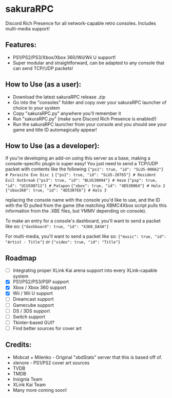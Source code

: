 # sakuraRPC
Discord Rich Presence for all network-capable retro consoles. Includes multi-media support!

## Features:
- PS1/PS2/PS3/Xbox/Xbox 360/Wii/Wii U support!
- Super modular and straightforward, can be adapted to any console that can send TCP/UDP packets!

## How to Use (as a user):
- Download the latest sakuraRPC release .zip
- Go into the "consoles" folder and copy over your sakuraRPC launcher of choice to your system
- Copy "sakuraRPC.py" anywhere you'll remember it
- Run "sakuraRPC.py" (make sure Discord Rich Presence is enabled!)
- Run the sakuraRPC launcher from your console and you should see your game and title ID automagically appear!

## How to Use (as a developer):
If you're developing an add-on using this server as a base, making a console-specific plugin is super easy! You just need to send a TCP/UDP packet with contents like the following 
``` {"ps1": true, "id": "SLUS-00662"} # Parasite Eve Disc 1 ``` 
``` {"ps2": true, "id": "SLUS-20765"} # Resident Evil Outbreak ``` 
``` {"ps3": true, "id": "BLUS30094"} # Haze ``` 
``` {"psp": true, "id": "UCUS98711"} # Patapon ``` 
``` {"xbox": true, "id": "4D530064"} # Halo 2 ``` 
``` {"xbox360": true, "id": "4D5307E6"} # Halo 3 ``` 

replacing the console name with the console you'd like to use, and the ID with the ID pulled from the game (the matching XBMC4Xbox script pulls this information from the .XBE files, but YMMV depending on console).

To make an entry for a console's dashboard, you'll want to send a packet like so:
``` {"dashboard": true, "id": "X360_DASH"} ``` 

For multi-media, you'll want to send a packet like so:
``` {"music": true, "id": "Artist - Title"} ``` 
or
``` {"video": true, "id": "Title"} ``` 

## Roadmap
- [ ] Integrating proper XLink Kai arena support into every XLink-capable system
- [x] PS1/PS2/PS3/PSP support
- [x] Xbox / Xbox 360 support
- [x] Wii / Wii U support
- [ ] Dreamcast support
- [ ] Gamecube support
- [ ] DS / 3DS support
- [ ] Switch support
- [ ] Tkinter-based GUI?
- [ ] Find better sources for cover art

## Credits:
- Mobcat + Milenko - Original "xbdStats" server that this is based off of.
- xlenore - PS1/PS2 cover art sources
- TVDB
- TMDB
- Insignia Team
- XLink Kai Team
- Many more coming soon!
